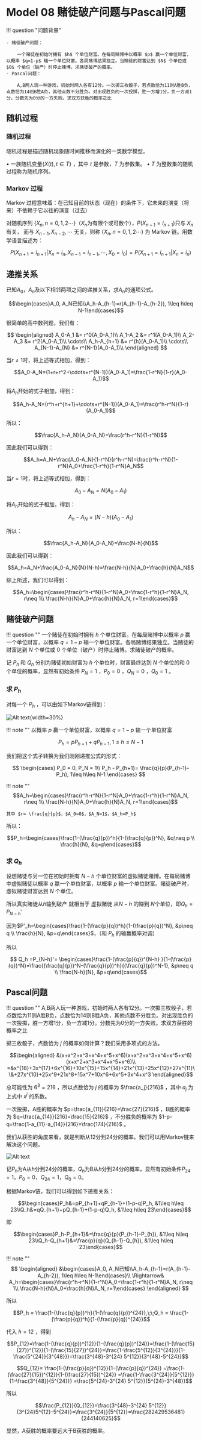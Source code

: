 # Model 08 赌徒破产问题与Pascal问题

!!! question "问题背景"

    - 赌徒破产问题：

        一个赌徒在初始时拥有 $h$ 个单位财富。在每局赌博中以概率 $p$ 赢一个单位财富，以概率 $q=1-p$ 输一个单位财富。各局赌博结果独立。当赌徒的财富达到 $N$ 个单位或 $0$ 个单位（破产）时停止赌博。求赌徒破产的概率。
    - Pascal问题：
        
        A,B两人玩一种游戏，初始时两人各有12分。一次掷三枚骰子，若点数恰为11则A胜B负，点数恰为14则B胜A负，其他点数不分胜负。对出现胜负的一次投掷，胜一方增1分，负一方减1分。分数先为0分的一方失败。求双方获胜的概率之比

## 随机过程

### 随机过程

随机过程是描述随机现象随时间推移而演化的一类数学模型。

• 一族随机变量$\{X(t),t\in T\}$ ，其中 $t$ 是参数，$T$ 为参数集。
• $T$ 为整数集的随机过程称为随机序列。

### Markov 过程

Markov 过程意味着：在已知目前的状态（现在）的条件下，它未来的演变（将来）不依赖于它以往的演变（过去）

对随机序列 $\{X_n,n=0,1,2\cdots\}$（$X_n$为有限个或可数个），$P(X_{n+1}=i_{n+1})$只与 $X_n$ 有关， 而与 $X_{n-1},X_{n-2},\cdots$ 无关，则称 $\{X_n,n=0,1,2\cdots\}$ 为 Markov 链。用数学语言描述为：

$$P(X_{n+1}=i_{n+1}|X_n=i_n,X_{n-1}=i_{n-1},\cdots,X_0=i_0)=P(X_{n+1}=i_{n+1}|X_n=i_n)$$

## 递推关系

已知$A_0$，$A_n$及以下相邻两项之间的递推关系，求$A_n$的通项公式。

$$\begin{cases}A_0, A_N已知\\A_h-A_{h-1}=r(A_{h-1}-A_{h-2}), 1\leq h\leq N-1\end{cases}$$

很简单的高中数列题，我们有：

$$
\begin{aligned}
A_0-A_1 &= r^0(A_0-A_1)\\
A_1-A_2 &= r^1(A_0-A_1)\\
A_2-A_3 &= r^2(A_0-A_1)\\
\cdots\\
A_h-A_{h+1} &= r^{h}(A_0-A_1)\\
\cdots\\
A_{N-1}-A_{N} &= r^{N-1}(A_0-A_1)\\
\end{aligned}
$$

当$r\neq 1$时，将上述等式相加，得到：

$$A_0-A_N=(1+r+r^2+\cdots+r^{N-1})(A_0-A_1)=\frac{1-r^N}{1-r}(A_0-A_1)$$

将$A_h$开始的式子相加，得到：

$$A_h-A_N=(r^h+r^{h+1}+\cdots+r^{N-1})(A_0-A_1)=\frac{r^h-r^N}{1-r}(A_0-A_1)$$

所以：

$$\frac{A_h-A_N}{A_0-A_N}=\frac{r^h-r^N}{1-r^N}$$

因此我们可以得到：

$$A_h=A_N+\frac{A_0-A_N}{1-r^N}(r^h-r^N)=\frac{r^h-r^N}{1-r^N}A_0+\frac{1-r^h}{1-r^N}A_N$$

当$r=1$时，将上述等式相加，得到：

$$A_0-A_N=N(A_0-A_1)$$

将$A_h$开始的式子相加，得到：

$$A_h-A_N=(N-h)(A_0-A_1)$$

所以：

$$\frac{A_h-A_N}{A_0-A_N}=\frac{N-h}{N}$$

因此我们可以得到：

$$A_h=A_N+\frac{A_0-A_N}{N}(N-h)=\frac{N-h}{N}A_0+\frac{h}{N}A_N$$

综上所述，我们可以得到：

$$A_h=\begin{cases}\frac{r^h-r^N}{1-r^N}A_0+\frac{1-r^h}{1-r^N}A_N, r\neq 1\\ \frac{N-h}{N}A_0+\frac{h}{N}A_N, r=1\end{cases}$$

## 赌徒破产问题

!!! question ""
    一个赌徒在初始时拥有 $h$ 个单位财富。在每局赌博中以概率 $p$ 赢一个单位财富，以概率 $q=1-p$ 输一个单位财富。各局赌博结果独立。当赌徒的财富达到 $N$ 个单位或 $0$ 个单位（破产）时停止赌博。求赌徒破产的概率。


记 $P_h$ 和 $Q_h$ 分别为赌徒初始财富为 $h$ 个单位时，财富最终达到 $N$ 个单位的和 $0$ 个单位的概率，显然有初始条件 $P_N=1$ ，$P_0=0$ ，$Q_N=0$ ，$Q_0=1$ 。

### 求 $P_h$

对每一个 $P_h$ ，可以由如下Markov链得到：

![Alt text](images/image-26.png){width=30%}

!!! note ""
    以概率 $p$ 赢一个单位财富，以概率 $q=1-p$ 输一个单位财富

$$P_h=pP_{h+1}+qP_{h-1}, 1\leq h\leq N-1$$

我们把这个式子转换为我们刚刚递推公式的形式：

$$
\begin{cases}
P_0 = 0, P_N = 1\\
P_h - P_{h+1}= \frac{q}{p}(P_{h-1}-P_h), 1\leq h\leq N-1
\end{cases}
$$

!!! note ""
    $$A_h=\begin{cases}\frac{r^h-r^N}{1-r^N}A_0+\frac{1-r^h}{1-r^N}A_N, r\neq 1\\ \frac{N-h}{N}A_0+\frac{h}{N}A_N, r=1\end{cases}$$

    其中 $r= \frac{q}{p}$，$A_0=0$，$A_N=1$，$A_h=P_h$

所以：

$$P_h=\begin{cases}\frac{1-(\frac{q}{p})^h}{1-(\frac{q}{p})^N}, &q\neq p \\ \frac{h}{N}, &q=p\end{cases}$$

### 求 $Q_h$

设想赌徒与另一位在初始时拥有 $N-h$ 个单位财富的虚拟赌徒赌博。在每局赌博中虚拟赌徒以概率 $q$ 赢一个单位财富，以概率 $p$ 输一个单位财富。赌徒破产时，虚拟赌徒财富达到 $N$ 个单位。

所以真实赌徒从$h$输到破产 就相当于 虚拟赌徒 从$N-h$ 的赚到 $N$个单位，即$Q_h = P_{N-h}'$ 

因为$P'_h=\begin{cases}\frac{1-(\frac{p}{q})^h}{1-(\frac{p}{q})^N}, &p\neq q \\ \frac{h}{N}, &p=q\end{cases}$，（和 $P_h$ 的输赢概率对调）

所以

$$ Q_h =P_{N-h}'= \begin{cases}\frac{1-(\frac{p}{q})^{N-h} }{1-(\frac{p}{q})^N}=\frac{(\frac{q}{p})^N-(\frac{q}{p})^h}{(\frac{q}{p})^N-1}, &p\neq q \\ \frac{N-h}{N}, &p=q\end{cases}$$

## Pascal问题

!!! question ""
    A,B两人玩一种游戏，初始时两人各有12分。一次掷三枚骰子，若点数恰为11则A胜B负，点数恰为14则B胜A负，其他点数不分胜负。对出现胜负的一次投掷，胜一方增1分，负一方减1分。分数先为0分的一方失败。求双方获胜的概率之比

掷三枚骰子，点数恰为 $j$ 的概率如何计算？我们采用多项式的方法。

$$\begin{aligned}
&(x+x^2+x^3+x^4+x^5+x^6)(x+x^2+x^3+x^4+x^5+x^6)(x+x^2+x^3+x^4+x^5+x^6)\\
=&x^{18}+3x^{17}+6x^{16}+10x^{15}+15x^{14}+21x^{13}+25x^{12}+27x^{11}\\&+27x^{10}+25x^9+21x^8+15x^7+10x^6+6x^5+3x^4+x^3
\end{aligned}$$

总可能性为 $6^3=216$ ，所以点数恰为 $j$ 的概率为 $\frac{a_j}{216}$ ，其中 $a_j$ 为上式中 $x^j$ 的系数。

一次投掷，A胜的概率为 $p=\frac{a_{11}}{216}=\frac{27}{216}$ ，B胜的概率为 $q=\frac{a_{14}}{216}=\frac{15}{216}$ ，不分胜负的概率为 $1-p-q=\frac{1-a_{11}-a_{14}}{216}=\frac{174}{216}$ 。

我们从获胜的角度来看，就是判断从12分到24分的概率。我们可以用Markov链来解决这个问题。

![Alt text](images/image-28.png)

记$P_h$为A从$h$分到$24$分的概率，$Q_h$为B从$h$分到$24$分的概率，显然有初始条件$P_{24}=1$，$P_{0}=0$，$Q_{24}=1$，$Q_{0}=0$。

根据Markov链，我们可以得到如下递推关系：

$$\begin{cases}P_h&=pP_{h+1}+qP_{h-1}+(1-p-q)P_h, &1\leq h\leq 23\\Q_h&=qQ_{h+1}+pQ_{h-1}+(1-p-q)Q_h, &1\leq h\leq 23\end{cases}$$

即

$$\begin{cases}P_h-P_{h+1}&=\frac{q}{p}(P_{h-1}-P_{h}), &1\leq h\leq 23\\Q_h-Q_{h+1}&=\frac{p}{q}(Q_{h-1}-Q_{h}), &1\leq h\leq 23\end{cases}$$


!!! note ""
    $$
    \begin{aligned}
    &\begin{cases}A_0, A_N已知\\A_h-A_{h-1}=r(A_{h-1}-A_{h-2}), 1\leq h\leq N-1\end{cases}\\
    \Rightarrow&
    A_h=\begin{cases}\frac{r^h-r^N}{1-r^N}A_0+\frac{1-r^h}{1-r^N}A_N, r\neq 1\\ \frac{N-h}{N}A_0+\frac{h}{N}A_N, r=1\end{cases}
    \end{aligned}
    $$

所以

$$P_h = \frac{1-(\frac{q}{p})^h}{1-(\frac{q}{p})^{24}},\;\;Q_h = \frac{1-(\frac{p}{q})^h}{1-(\frac{p}{q})^{24}}$$

代入 $h=12$ ，得到

$$P_{12}=\frac{1-(\frac{q}{p})^{12}}{1-(\frac{q}{p})^{24}}=\frac{1-(\frac{15}{27})^{12}}{1-(\frac{15}{27})^{24}}=\frac{1-\frac{5^{12}}{3^{24}}}{1-\frac{5^{24}}{3^{48}}}=\frac{3^{48}-3^{24} 5^{12}}{3^{48}-5^{24}}$$

$$Q_{12}=
\frac{1-(\frac{p}{q})^{12}}{1-(\frac{p}{q})^{24}}
=\frac{1-(\frac{27}{15})^{12}}{1-(\frac{27}{15})^{24}}
=\frac{1-\frac{3^{24}}{5^{12}}}{1-\frac{3^{48}}{5^{24}}}
=\frac{5^{24}-3^{24} 5^{12}}{5^{24}-3^{48}}$$

所以

$$\frac{P_{12}}{Q_{12}}=\frac{3^{48}-3^{24} 5^{12}}{3^{24}5^{12}-5^{24}}=\frac{3^{24}}{5^{12}}=\frac{282429536481}{244140625}$$

显然，A获胜的概率要远大于B获胜的概率。